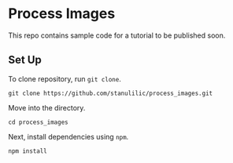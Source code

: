# Process Images

This repo contains sample code for a tutorial to be published soon.

## Set Up
To clone repository, run `git clone`.

```git clone https://github.com/stanulilic/process_images.git```

Move into the directory.
```
cd process_images
```
Next, install dependencies using `npm`.

```
npm install
```

